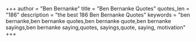 +++
author = "Ben Bernanke"
title = "Ben Bernanke Quotes"
quotes_len = "186"
description = "the best 186 Ben Bernanke Quotes"
keywords = "ben bernanke,ben bernanke quotes,ben bernanke quote,ben bernanke sayings,ben bernanke saying,quotes, sayings,quote, saying, motivation"
+++
